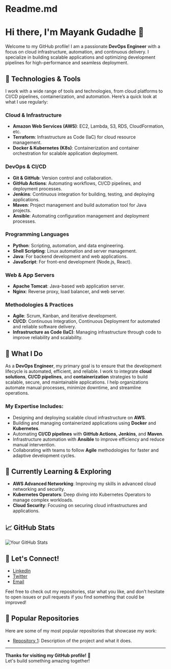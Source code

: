 # Readme.md
# Hi there, I'm Mayank Gudadhe 👋

Welcome to my GitHub profile! I am a passionate **DevOps Engineer** with a focus on cloud infrastructure, automation, and continuous delivery. I specialize in building scalable applications and optimizing development pipelines for high-performance and seamless deployment.

## 🔧 Technologies & Tools

I work with a wide range of tools and technologies, from cloud platforms to CI/CD pipelines, containerization, and automation. Here’s a quick look at what I use regularly:

### Cloud & Infrastructure
- **Amazon Web Services (AWS)**: EC2, Lambda, S3, RDS, CloudFormation, etc.
- **Terraform**: Infrastructure as Code (IaC) for cloud resource management.
- **Docker & Kubernetes (K8s)**: Containerization and container orchestration for scalable application deployment.

### DevOps & CI/CD
- **Git & GitHub**: Version control and collaboration.
- **GitHub Actions**: Automating workflows, CI/CD pipelines, and deployment processes.
- **Jenkins**: Continuous integration for building, testing, and deploying applications.
- **Maven**: Project management and build automation tool for Java projects.
- **Ansible**: Automating configuration management and deployment processes.

### Programming Languages
- **Python**: Scripting, automation, and data engineering.
- **Shell Scripting**: Linux automation and server management.
- **Java**: For backend development and web applications.
- **JavaScript**: For front-end development (Node.js, React).

### Web & App Servers
- **Apache Tomcat**: Java-based web application server.
- **Nginx**: Reverse proxy, load balancer, and web server.

### Methodologies & Practices
- **Agile**: Scrum, Kanban, and iterative development.
- **CI/CD**: Continuous Integration, Continuous Deployment for automated and reliable software delivery.
- **Infrastructure as Code (IaC)**: Managing infrastructure through code to improve reliability and scalability.

## 🚀 What I Do

As a **DevOps Engineer**, my primary goal is to ensure that the development lifecycle is automated, efficient, and reliable. I work to integrate **cloud solutions**, **CI/CD pipelines**, and **containerization** strategies to build scalable, secure, and maintainable applications. I help organizations automate manual processes, minimize downtime, and streamline operations.

### My Expertise Includes:
- Designing and deploying scalable cloud infrastructure on **AWS**.
- Building and managing containerized applications using **Docker** and **Kubernetes**.
- Automating **CI/CD pipelines** with **GitHub Actions**, **Jenkins**, and **Maven**.
- Infrastructure automation with **Ansible** to improve efficiency and reduce manual intervention.
- Collaborating with teams to follow **Agile** methodologies for faster and adaptive development cycles.

## 🌱 Currently Learning & Exploring

- **AWS Advanced Networking**: Improving my skills in advanced cloud networking and security.
- **Kubernetes Operators**: Deep diving into Kubernetes Operators to manage complex workloads.
- **Cloud Security**: Focusing on securing cloud infrastructures and applications.

## 📈 GitHub Stats

![Your GitHub Stats](https://github-readme-stats.vercel.app/api?username=mayankgudadhe&show_icons=true&hide_title=true&count_private=true&hide=prs&theme=radical)

## 💬 Let's Connect!

- [LinkedIn](https://www.linkedin.com/in/your-linkedin-profile/)
- [Twitter](https://twitter.com/your-twitter-handle)
- [Email](mailto:your-email@example.com)

Feel free to check out my repositories, star what you like, and don’t hesitate to open issues or pull requests if you find something that could be improved!

## 📝 Popular Repositories

Here are some of my most popular repositories that showcase my work:

- [Repository 1](https://github.com/YOUR_GITHUB_USERNAME/repository-name): Description of the project and what it does.

---

**Thanks for visiting my GitHub profile!** 🌟  
Let's build something amazing together!
